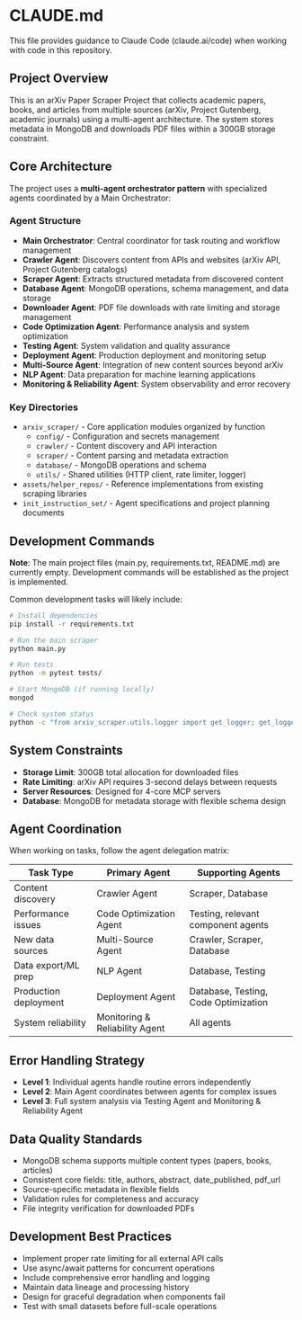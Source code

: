 # CLAUDE.md

This file provides guidance to Claude Code (claude.ai/code) when working with code in this repository.

## Project Overview

This is an arXiv Paper Scraper Project that collects academic papers, books, and articles from multiple sources (arXiv, Project Gutenberg, academic journals) using a multi-agent architecture. The system stores metadata in MongoDB and downloads PDF files within a 300GB storage constraint.

## Core Architecture

The project uses a **multi-agent orchestrator pattern** with specialized agents coordinated by a Main Orchestrator:

### Agent Structure

- **Main Orchestrator**: Central coordinator for task routing and workflow management
- **Crawler Agent**: Discovers content from APIs and websites (arXiv API, Project Gutenberg catalogs)
- **Scraper Agent**: Extracts structured metadata from discovered content
- **Database Agent**: MongoDB operations, schema management, and data storage
- **Downloader Agent**: PDF file downloads with rate limiting and storage management
- **Code Optimization Agent**: Performance analysis and system optimization
- **Testing Agent**: System validation and quality assurance
- **Deployment Agent**: Production deployment and monitoring setup
- **Multi-Source Agent**: Integration of new content sources beyond arXiv
- **NLP Agent**: Data preparation for machine learning applications
- **Monitoring & Reliability Agent**: System observability and error recovery

### Key Directories

- `arxiv_scraper/` - Core application modules organized by function
  - `config/` - Configuration and secrets management
  - `crawler/` - Content discovery and API interaction
  - `scraper/` - Content parsing and metadata extraction
  - `database/` - MongoDB operations and schema
  - `utils/` - Shared utilities (HTTP client, rate limiter, logger)
- `assets/helper_repos/` - Reference implementations from existing scraping libraries
- `init_instruction_set/` - Agent specifications and project planning documents

## Development Commands

**Note**: The main project files (main.py, requirements.txt, README.md) are currently empty. Development commands will be established as the project is implemented.

Common development tasks will likely include:

```bash
# Install dependencies
pip install -r requirements.txt

# Run the main scraper
python main.py

# Run tests
python -m pytest tests/

# Start MongoDB (if running locally)
mongod

# Check system status
python -c "from arxiv_scraper.utils.logger import get_logger; get_logger().info('System check')"
```

## System Constraints

- **Storage Limit**: 300GB total allocation for downloaded files
- **Rate Limiting**: arXiv API requires 3-second delays between requests
- **Server Resources**: Designed for 4-core MCP servers
- **Database**: MongoDB for metadata storage with flexible schema design

## Agent Coordination

When working on tasks, follow the agent delegation matrix:

| Task Type | Primary Agent | Supporting Agents |
|-----------|---------------|------------------|
| Content discovery | Crawler Agent | Scraper, Database |
| Performance issues | Code Optimization Agent | Testing, relevant component agents |
| New data sources | Multi-Source Agent | Crawler, Scraper, Database |
| Data export/ML prep | NLP Agent | Database, Testing |
| Production deployment | Deployment Agent | Database, Testing, Code Optimization |
| System reliability | Monitoring & Reliability Agent | All agents |

## Error Handling Strategy

- **Level 1**: Individual agents handle routine errors independently
- **Level 2**: Main Agent coordinates between agents for complex issues
- **Level 3**: Full system analysis via Testing Agent and Monitoring & Reliability Agent

## Data Quality Standards

- MongoDB schema supports multiple content types (papers, books, articles)
- Consistent core fields: title, authors, abstract, date_published, pdf_url
- Source-specific metadata in flexible fields
- Validation rules for completeness and accuracy
- File integrity verification for downloaded PDFs

## Development Best Practices

- Implement proper rate limiting for all external API calls
- Use async/await patterns for concurrent operations
- Include comprehensive error handling and logging
- Maintain data lineage and processing history
- Design for graceful degradation when components fail
- Test with small datasets before full-scale operations
